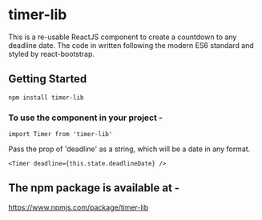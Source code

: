 # timer-lib

This is a re-usable ReactJS component to create a countdown to any deadline date. The code in written following the modern ES6 standard and styled by react-bootstrap.

## Getting Started

```
npm install timer-lib
```

### To use the component in your project - 

```
import Timer from 'timer-lib'
```

Pass the prop of 'deadline' as a string, which will be a date in any format.

```
<Timer deadline={this.state.deadlineDate} />
```

## The npm package is available at - 

https://www.npmjs.com/package/timer-lib
